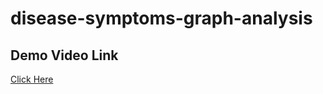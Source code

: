 # disease-symptoms-graph-analysis

## Demo Video Link

[Click Here](https://drive.google.com/file/d/19zxey7Gnvc_LmUq1WrchqtycRSsgBpDX/view?usp=sharing)
